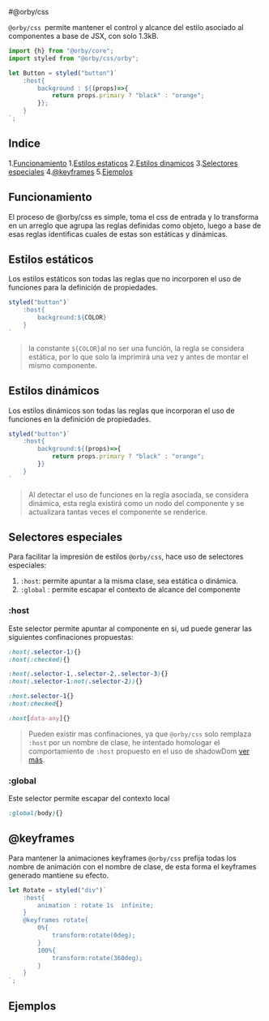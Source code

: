 #@orby/css

`@orby/css `permite mantener el control y alcance del estilo asociado al componentes a base de JSX, con solo 1.3kB.

```jsx
import {h} from "@orby/core";
import styled from "@orby/css/orby";

let Button = styled("button")`
    :host{
		background : ${(props)=>{
    		return props.primary ? "black" : "orange";
		}};
    }
`;
```

## Indice

1.[Funcionamiento](#funcionamiento)
1.[Estilos estaticos](#estilos-estaticos)
2.[Estilos dinamicos](#estilos-dinamicos)
3.[Selectores especiales](#selectores-especiales)
4.[@keyframes](#@keyframes)
5.[Ejemplos](#ejemplos)



## Funcionamiento

El proceso de @orby/css es simple, toma el css de entrada y lo transforma en un arreglo que agrupa las reglas definidas como objeto, luego a base de esas  reglas identificas cuales de estas son estáticas y dinámicas.

## Estilos estáticos

Los estilos estáticos son todas las reglas que no incorporen el uso de funciones para la definición de propiedades.

```jsx
styled("button")`
    :host{
        background:${COLOR}
    }
`
```
> la constante `${COLOR}`al no ser una función, la regla se considera estática, por lo que solo la imprimirá una vez y antes de montar el mismo componente.

## Estilos dinámicos
Los estilos dinámicos son todas las reglas que incorporan el uso de funciones en la definición de propiedades.

```jsx
styled("button")`
    :host{
        background:${(props)=>{
            return props.primary ? "black" : "orange";
        }}
    }
`
```
> Al detectar el uso de funciones en la regla asociada, se considera dinámica, esta regla existirá como un nodo del componente y se actualizara tantas veces el componente se renderice.

## Selectores especiales

Para facilitar la impresión de estilos `@orby/css`, hace uso de  selectores especiales: 

1. `:host`:  permite apuntar a la misma clase, sea estática o dinámica.
2. `:global` : permite escapar el contexto de alcance del componente

### :host

Este selector permite apuntar al componente en si, ud puede generar las siguientes confinaciones propuestas:

```css
:host(.selector-1){}
:host(:checked){}

:host(.selector-1,.selector-2,.selector-3){}
:host(.selector-1:not(.selector-2)){}

:host.selector-1{}
:host:checked{}

:host[data-any]{}
```

> Pueden existir mas confinaciones, ya que `@orby/css` solo remplaza `:host` por un nombre de clase, he intentado homologar el comportamiento de `:host` propuesto en el uso de shadowDom [ver más](https://developer.mozilla.org/en-US/docs/Web/CSS/:host()).


### :global

Este selector permite escapar del contexto local

```css
:global(body){}
```

## @keyframes

Para mantener la animaciones keyframes  `@orby/css` prefija todas los nombre de animación con el nombre de clase, de esta forma el keyframes generado mantiene su efecto.

```jsx
let Rotate = styled("div")`
    :host{
        animation : rotate 1s  infinite;
    }
    @keyframes rotate{
        0%{
            transform:rotate(0deg);
        }
        100%{
            transform:rotate(360deg);
        }
    }
`;
```

## Ejemplos

